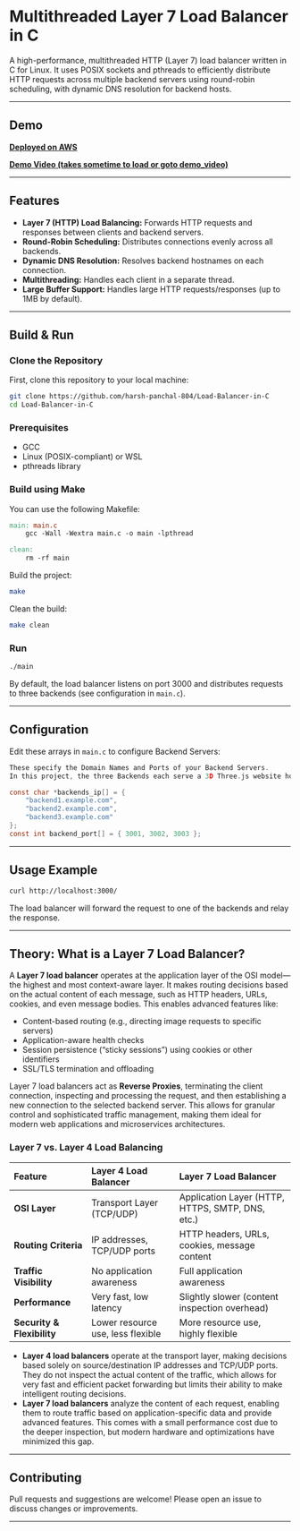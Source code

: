 
# Multithreaded Layer 7 Load Balancer in C

A high-performance, multithreaded HTTP (Layer 7) load balancer written in C for Linux. It uses POSIX sockets and pthreads to efficiently distribute HTTP requests across multiple backend servers using round-robin scheduling, with dynamic DNS resolution for backend hosts.

---

## Demo

**[Deployed on AWS](http://ec2-13-203-231-9.ap-south-1.compute.amazonaws.com:3000/)**


**[Demo Video (takes sometime to load or goto demo_video)](./demo_video/loadbalancergif.gif)**  



---

## Features

- **Layer 7 (HTTP) Load Balancing:** Forwards HTTP requests and responses between clients and backend servers.
- **Round-Robin Scheduling:** Distributes connections evenly across all backends.
- **Dynamic DNS Resolution:** Resolves backend hostnames on each connection.
- **Multithreading:** Handles each client in a separate thread.
- **Large Buffer Support:** Handles large HTTP requests/responses (up to 1MB by default).

---

## Build \& Run

### Clone the Repository

First, clone this repository to your local machine:

```sh
git clone https://github.com/harsh-panchal-804/Load-Balancer-in-C
cd Load-Balancer-in-C

```



### Prerequisites

- GCC
- Linux (POSIX-compliant) or WSL
- pthreads library


### Build using Make

You can use the following Makefile:

```makefile
main: main.c
	gcc -Wall -Wextra main.c -o main -lpthread

clean:
	rm -rf main
```

Build the project:

```sh
make
```

Clean the build:

```sh
make clean
```


### Run

```sh
./main
```

By default, the load balancer listens on port 3000 and distributes requests to three backends (see configuration in `main.c`).

---

## Configuration

Edit these arrays in `main.c` to configure Backend Servers:

```c
These specify the Domain Names and Ports of your Backend Servers.
In this project, the three Backends each serve a 3D Three.js website hosted on an AWS EC2 instance.

const char *backends_ip[] = {
    "backend1.example.com",
    "backend2.example.com",
    "backend3.example.com"
};
const int backend_port[] = { 3001, 3002, 3003 };
```


---

## Usage Example

```sh
curl http://localhost:3000/
```

The load balancer will forward the request to one of the backends and relay the response.

---

## Theory: What is a Layer 7 Load Balancer?

A **Layer 7 load balancer** operates at the application layer of the OSI model—the highest and most context-aware layer. It makes routing decisions based on the actual content of each message, such as HTTP headers, URLs, cookies, and even message bodies. This enables advanced features like:

- Content-based routing (e.g., directing image requests to specific servers)
- Application-aware health checks
- Session persistence (“sticky sessions”) using cookies or other identifiers
- SSL/TLS termination and offloading


Layer 7 load balancers act as **Reverse Proxies**, terminating the client connection, inspecting and processing the request, and then establishing a new connection to the selected backend server. This allows for granular control and sophisticated traffic management, making them ideal for modern web applications and microservices architectures.

### Layer 7 vs. Layer 4 Load Balancing

| Feature | Layer 4 Load Balancer | Layer 7 Load Balancer |
| :-- | :-- | :-- |
| **OSI Layer** | Transport Layer (TCP/UDP) | Application Layer (HTTP, HTTPS, SMTP, DNS, etc.) |
| **Routing Criteria** | IP addresses, TCP/UDP ports | HTTP headers, URLs, cookies, message content |
| **Traffic Visibility** | No application awareness | Full application awareness |
| **Performance** | Very fast, low latency | Slightly slower (content inspection overhead) |
| **Security \& Flexibility** | Lower resource use, less flexible | More resource use, highly flexible |

- **Layer 4 load balancers** operate at the transport layer, making decisions based solely on source/destination IP addresses and TCP/UDP ports. They do not inspect the actual content of the traffic, which allows for very fast and efficient packet forwarding but limits their ability to make intelligent routing decisions.
- **Layer 7 load balancers** analyze the content of each request, enabling them to route traffic based on application-specific data and provide advanced features. This comes with a small performance cost due to the deeper inspection, but modern hardware and optimizations have minimized this gap.


---


## Contributing

Pull requests and suggestions are welcome! Please open an issue to discuss changes or improvements.

---


